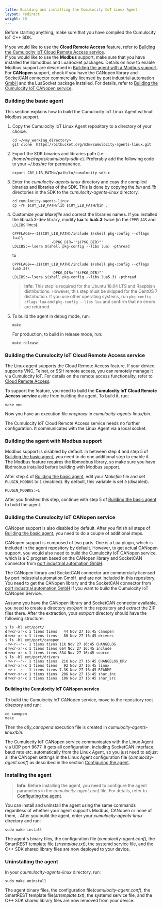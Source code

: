 ```yaml
---
title: Building and installing the Cumulocity IoT Linux Agent
layout: redirect
weight: 30
---
```


Before starting anything, make sure that you have compiled the Cumulocity IoT C++ SDK.

If you would like to use the **Cloud Remote Access** feature, refer to [Building the Cumulocity IoT Cloud Remote Access service](#building-the-cumulocity-cloud-remote-access-service).  
If you would like to use the **Modbus** support, make sure that you have installed the libmodbus and LuaSocket packages. Details on how to enable Modbus support are described in [Building the agent with a Modbus support](#building-the-agent-with-modbus-support).  
For **CANopen** support, check if you have the CANopen library and SocketCAN connector commercially licensed by [port industrial automation GmbH](https://www.port.de/en/products/canopen/software.html) and the LuaSocket package installed. For details, refer to  [Building the Cumulocity IoT CANopen service](#building-the-cumulocity-canopen-service).

### <a name = basic-agent>Building the basic agent</a>

This section explains how to build the Cumulocity IoT Linux Agent without Modbus support.

1. Copy the Cumulocity IoT Linux Agent repository to a directory of your choice.

    ```shell
    cd ~/<my_working_directory>
    git clone  https://bitbucket.org/m2m/cumulocity-agents-linux.git
    ```

2. Export the SDK binaries and libraries path (i.e. _/home/me/repos/cumulocity-sdk-c_). Preferably add the following code to your _~/.bashrc_ for permanence.

    ```shell
    export C8Y_LIB_PATH=/path/to/cumulocity-sdk-c
    ```

3. Enter the _cumulocity-agents-linux_ directory and copy the compiled binaries and libraries of the SDK. This is done by copying the _bin_ and _lib_ directories in the SDK to the _cumulocity-agents-linux_ directory.

    ```shell
    cd cumulocity-agents-linux
    cp -rP $C8Y_LIB_PATH/lib $C8Y_LIB_PATH/bin .
    ```

4. Customize your _Makefile_ and correct the libraries names. If you installed the liblua5.3-dev library, modify **lua** to **lua5.3** twice (in the `CPPFLAGS` and `LDLIBS` lines).


    ```shell
    CPPFLAGS+=-I$(C8Y_LIB_PATH)/include $(shell pkg-config --cflags lua)\
                      -DPKG_DIR='"$(PKG_DIR)"'
    LDLIBS:=-lsera $(shell pkg-config --libs lua) -pthread
    ```

    to

    ```shell  
    CPPFLAGS+=-I$(C8Y_LIB_PATH)/include $(shell pkg-config --cflags lua5.3)\
                      -DPKG_DIR='"$(PKG_DIR)"'
    LDLIBS:=-lsera $(shell pkg-config --libs lua5.3) -pthread
    ```
    > **Info:**  This step is required for the Ubuntu 18.04 LTS and Raspbian distributions. However, this step must be skipped for the CentOS 7 distribution. If you use other operating systems, run `pkg-config --cflags lua` and `pkg-config --libs lua` and confirm that no errors are returned.

5. To build the agent in debug mode, run:

    ```shell
    make
    ```

    For production, to build in release mode, run:

    ```shell
    make release
    ```

### <a name = building-the-cumulocity-cloud-remote-access-service>Building the Cumulocity IoT Cloud Remote Access service </a>

The Linux agent supports the Cloud Remote Access feature. If your device supports VNC, Telnet, or SSH remote access, you can remotely manage it via Cumulocity IoT. For details on the remote access functionality, refer to [Cloud Remote Access](/users-guide/optional-services#cloud-remote-access).

To support the feature, you need to build the **Cumulocity IoT Cloud Remote Access service** aside from building the agent. To build it, run:

```shell
make vnc
```

Now you have an execution file *vncproxy* in *cumulocity-agents-linux/bin*.

The Cumulocity IoT Cloud Remote Access service needs no further configuration. It communicates with the Linux Agent via a local socket.

### <a name = building-the-agent-with-modbus-support> Building the agent with Modbus support </a>

Modbus support is disabled by default. In between step 4 and step 5 of [Building the basic agent](#basic-agent), you need to do one additional step to enable it. The Modbus feature requires the libmodbus library, so make sure you have libdmobus installed before building with Modbus support.

After step 4 of [Building the basic agent](#basic-agent), edit your _Makefile_ file and set `PLUGIN_MODBUS` to `1` (enabled). By default, this variable is set `0` (disabled).

```shell
PLUGIN_MODBUS:=1
```

After you finished this step, continue with step 5 of [Building the basic agent](#basic-agent) to build the agent.

### <a name= building-the-cumulocity-canopen-service> Building the Cumulocity IoT CANopen service </a>

CANopen support is also disabled by default. After you finish all steps of [Building the basic agent](#basic-agent), you need to do a couple of additional steps.

CANopen support is composed of two parts. One is a Lua plugin, which is included in the agent repository by default. However, to get actual CANopen support, you would also need to build the Cumulocity IoT CANopen service, which is a C program based on the CANopen library and SocketCAN connector from [port industrial automation GmbH](https://www.port.de/en/products/canopen/software.html).

The CANopen library and SocketCAN connector are commercially licensed by [port industrial automation GmbH](https://www.port.de/en/products/canopen/software.html), and are not included in this repository. You need to get the CANopen library and the SocketCAN connector from [port industrial automation GmbH](https://www.port.de/en/products/canopen/software.html) if you want to build the Cumulocity IoT CANopen Service.

Assume you have the CANopen library and SocketCAN connector available, you need to create a directory _ext/port_ in the repository and extract the ZIP files there. After the extraction, your _ext/port_ directory should have the following structure:

```shell
$ ls -hl ext/port/
drwxr-xr-x 1 tiens tiens   44 Nov 27 16:45 canopen
drwxr-xr-x 1 tiens tiens   80 Nov 27 16:45 drivers
$ ls -hl ext/port/canopen
-rw-r--r-- 1 tiens tiens 11K Nov 27 16:45 CHANGELOG
drwxr-xr-x 1 tiens tiens 664 Nov 27 16:45 include
drwxr-xr-x 1 tiens tiens 834 Nov 27 16:45 source
$ ls -hl ext/port/drivers
-rw-r--r-- 1 tiens tiens  21K Nov 27 16:45 CHANGELOG_DRV
drwxr-xr-x 1 tiens tiens   92 Nov 27 16:45 linux
-rw-r--r-- 1 tiens tiens 7.3K Nov 27 16:45 README
drwxr-xr-x 1 tiens tiens  206 Nov 27 16:45 shar_inc
drwxr-xr-x 1 tiens tiens  106 Nov 27 16:45 shar_src
```

#### Building the Cumulocity IoT CANopen service

To build the Cumulocity IoT CANopen service, move to the repository root directory and run:

```shell
cd canopen
make
```

Then the *c8y_canopend* execution file is created in _cumulocity-agents-linux/bin_.

The Cumulocity IoT CANopen service communicates with the Linux Agent via UDP port 9677. It gets all configuration, including SocketCAN interface, baud rate etc. automatically from the Linux Agent, so you just need to adjust all the CANopen settings in the Linux Agent configuration file (_cumulocity-agent.conf_) as described in the section [Configuring the agent](#configuring-agent).

### <a name=installing-the-agent> Installing the agent</a>

> **Info:** Before installing the agent, you need to configure the agent parameters in the _cumulocity-agent.conf_ file. For details, refer to [Configuring the agent](#configuring-agent).


You can install and uninstall the agent using the same commands regardless of whether your agent supports Modbus, CANopen or none of them, .
After you build the agent, enter your _cumulocity-agents-linux_ directory and run:

```shell
sudo make install
```

The agent's binary files, the configuration file (_cumulocity-agent.conf_), the SmartREST template file (_srtemplate.txt_), the systemd service file, and the C++ SDK shared library files are now deployed to your device.

### Uninstalling the agent

In your _cuumulocity-agents-linux_ directory, run:

```shell
sudo make uninstall
```

The agent binary files, the configuration file(_cumulocity-agent.conf_), the SmartREST template file(_srtemplate.txt_), the systemd service file, and the C++ SDK shared library files are now removed from your device.

